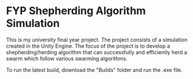 # FYP Shepherding Algorithm Simulation

This is my university final year project.
The project consists of a simulation created in the Unity Engine. The focus of the project is to develop a shepherding/herding algorithm that can successfully and efficiently herd a swarm which follow various swarming algorithms.

To run the latest build, download the "Builds" folder and run the .exe file.
